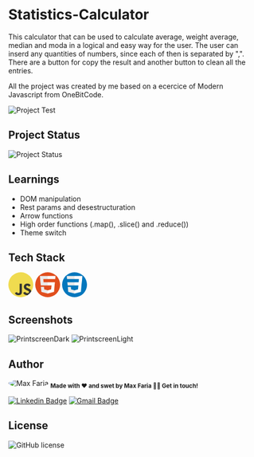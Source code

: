# Statistics-Calculator
This calculator that can be used to calculate average, weight average, median and moda in a logical and easy way for the user. The user can inserd any quantities of numbers, since each of then is separated by ",". There are a button for copy the result and another button to clean all the entries.

All the project was created by me based on a ecercice of Modern Javascript from OneBitCode.

![Project Test](https://img.shields.io/badge/tested-approved-success)

## Project Status

![Project Status](https://img.shields.io/badge/status-underConstruction-yellow)

## Learnings

- DOM manipulation
- Rest params and desestructuration 
- Arrow functions
- High order functions (.map(), .slice() and .reduce())
- Theme switch


## Tech Stack

<div display:"flex">
<a>
 <img style="border-radius: 50%;" src="https://github.com/tandpfun/skill-icons/blob/main/icons/JavaScript.svg" width="50px;"/>
 </a>
 <a>
 <img style="border-radius: 50%;" src="https://github.com/tandpfun/skill-icons/blob/main/icons/HTML.svg" width="50px;"/>
 </a>
 
<a>
 <img style="border-radius: 50%;" src="https://github.com/tandpfun/skill-icons/blob/main/icons/CSS.svg" width="50px;"/>
 </a>
 </div>


## Screenshots

![PrintscreenDark](https://github.com/max-faria/Statistics-Calculator/assets/127763619/8cd7a560-6f4a-4059-a149-e57cd065a48b)
![PrintscreenLight](https://github.com/max-faria/Statistics-Calculator/assets/127763619/2598f9af-b4ea-43db-ba0e-85cde7f99f29)

## Author

<a>
 <img style="border-radius: 50%;" src="https://avatars.githubusercontent.com/u/127763619?s=400&u=e41acd5947731c4604b1b0fd518426939e6bfdf8&v=4" width="100px;" alt="Max Faria"/>
 <sub><b> Made with ❤️ and swet by Max Faria 👋🏽 Get in touch!</b></sub></a> <a></a>
 <br />

[![Linkedin Badge](https://img.shields.io/badge/-Max-blue?style=flat-square&logo=Linkedin&logoColor=white&link=https://www.linkedin.com/in/tgmarinho/)]([https://www.linkedin.com/in/tgmarinho/](https://www.linkedin.com/in/max-faria-b212801ba/)) 
[![Gmail Badge](https://img.shields.io/badge/-mxxfaria@gmail.com-c14438?style=flat-square&logo=Gmail&logoColor=white&link=mailto:mxxfaria@gmail.com)](mailto:mxxfaria@gmail.com)

## License
![GitHub license](https://img.shields.io/badge/license-MIT-brightgreen)
